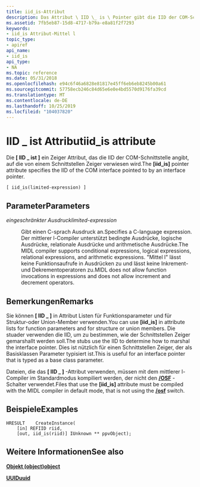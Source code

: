 ```yaml
---
title: iid_is-Attribut
description: Das Attribut \ IID \_ is \ Pointer gibt die IID der COM-Schnittstelle an, auf die von einem Schnittstellen Zeiger verwiesen wird.
ms.assetid: 7fb5eb87-15d8-4717-b79a-e8a81f2f7293
keywords:
- iid_is Attribut-Mittel l
topic_type:
- apiref
api_name:
- iid_is
api_type:
- NA
ms.topic: reference
ms.date: 05/31/2018
ms.openlocfilehash: e94c6f46a6828e81817e45ff6eb6eb8245b00a61
ms.sourcegitcommit: 57758ecb246c84d65e6e0e4bd5570d9176fa39cd
ms.translationtype: MT
ms.contentlocale: de-DE
ms.lasthandoff: 10/25/2019
ms.locfileid: "104037820"
---
```

# <a name="iid_is-attribute"></a><span data-ttu-id="cf3ab-104">IID \_ ist Attribut</span><span class="sxs-lookup"><span data-stu-id="cf3ab-104">iid\_is attribute</span></span>

<span data-ttu-id="cf3ab-105">Die **\[ IID \_ ist \]** ein Zeiger Attribut, das die IID der COM-Schnittstelle angibt, auf die von einem Schnittstellen Zeiger verwiesen wird.</span><span class="sxs-lookup"><span data-stu-id="cf3ab-105">The **\[iid\_is\]** pointer attribute specifies the IID of the COM interface pointed to by an interface pointer.</span></span>

``` syntax
[ iid_is(limited-expression) ]
```

## <a name="parameters"></a><span data-ttu-id="cf3ab-106">Parameter</span><span class="sxs-lookup"><span data-stu-id="cf3ab-106">Parameters</span></span>

<dl> <dt>

<span data-ttu-id="cf3ab-107">*eingeschränkter Ausdruck*</span><span class="sxs-lookup"><span data-stu-id="cf3ab-107">*limited-expression*</span></span> 
</dt> <dd>

<span data-ttu-id="cf3ab-108">Gibt einen C-sprach Ausdruck an.</span><span class="sxs-lookup"><span data-stu-id="cf3ab-108">Specifies a C-language expression.</span></span> <span data-ttu-id="cf3ab-109">Der mittlerer l-Compiler unterstützt bedingte Ausdrücke, logische Ausdrücke, relationale Ausdrücke und arithmetische Ausdrücke.</span><span class="sxs-lookup"><span data-stu-id="cf3ab-109">The MIDL compiler supports conditional expressions, logical expressions, relational expressions, and arithmetic expressions.</span></span> <span data-ttu-id="cf3ab-110">"Mittel l" lässt keine Funktionsaufrufe in Ausdrücken zu und lässt keine Inkrement-und Dekrementoperatoren zu.</span><span class="sxs-lookup"><span data-stu-id="cf3ab-110">MIDL does not allow function invocations in expressions and does not allow increment and decrement operators.</span></span>

</dd> </dl>

## <a name="remarks"></a><span data-ttu-id="cf3ab-111">Bemerkungen</span><span class="sxs-lookup"><span data-stu-id="cf3ab-111">Remarks</span></span>

<span data-ttu-id="cf3ab-112">Sie können **\[ IID \_ \]** in Attribut Listen für Funktionsparameter und für Struktur-oder Union-Member verwenden.</span><span class="sxs-lookup"><span data-stu-id="cf3ab-112">You can use **\[iid\_is\]** in attribute lists for function parameters and for structure or union members.</span></span> <span data-ttu-id="cf3ab-113">Die stuader verwenden die IID, um zu bestimmen, wie der Schnittstellen Zeiger gemarshallt werden soll.</span><span class="sxs-lookup"><span data-stu-id="cf3ab-113">The stubs use the IID to determine how to marshal the interface pointer.</span></span> <span data-ttu-id="cf3ab-114">Dies ist nützlich für einen Schnittstellen Zeiger, der als Basisklassen Parameter typisiert ist.</span><span class="sxs-lookup"><span data-stu-id="cf3ab-114">This is useful for an interface pointer that is typed as a base class parameter.</span></span>

<span data-ttu-id="cf3ab-115">Dateien, die das **\[ IID \_ \]** -Attribut verwenden, müssen mit dem mittlerer l-Compiler im Standardmodus kompiliert werden, der nicht den [**/OSF**](-osf.md) -Schalter verwendet.</span><span class="sxs-lookup"><span data-stu-id="cf3ab-115">Files that use the **\[iid\_is\]** attribute must be compiled with the MIDL compiler in default mode, that is not using the [**/osf**](-osf.md) switch.</span></span>

## <a name="examples"></a><span data-ttu-id="cf3ab-116">Beispiele</span><span class="sxs-lookup"><span data-stu-id="cf3ab-116">Examples</span></span>

``` syntax
HRESULT    CreateInstance( 
    [in] REFIID riid, 
    [out, iid_is(riid)] IUnknown ** ppvObject);
```

## <a name="see-also"></a><span data-ttu-id="cf3ab-117">Weitere Informationen</span><span class="sxs-lookup"><span data-stu-id="cf3ab-117">See also</span></span>

<dl> <dt>

[<span data-ttu-id="cf3ab-118">**Objekt (object)**</span><span class="sxs-lookup"><span data-stu-id="cf3ab-118">**object**</span></span>](object.md)
</dt> <dt>

[<span data-ttu-id="cf3ab-119">**UUID**</span><span class="sxs-lookup"><span data-stu-id="cf3ab-119">**uuid**</span></span>](uuid.md)
</dt> </dl>

 

 




